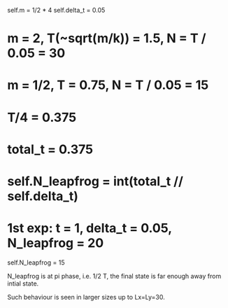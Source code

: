 self.m = 1/2 * 4
self.delta_t = 0.05
# m = 2, T(~sqrt(m/k)) = 1.5, N = T / 0.05 = 30
# m = 1/2, T = 0.75, N = T / 0.05 = 15
# T/4 = 0.375

# total_t = 0.375
# self.N_leapfrog = int(total_t // self.delta_t)
# 1st exp: t = 1, delta_t = 0.05, N_leapfrog = 20

self.N_leapfrog = 15

N_leapfrog is at pi phase, i.e. 1/2 T, the final state is far enough away from intial state.

Such behaviour is seen in larger sizes up to Lx=Ly=30.
